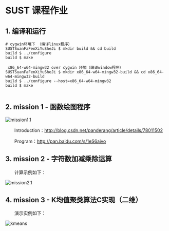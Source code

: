 # SUST 课程作业

## 1.  编译和运行

```
# cygwin环境下 （编译linux程序）
SUSTSuanFaFenXiYuSheJi $ mkdir build && cd build
build $ ../configure
build $ make

 x86_64-w64-mingw32 over cygwin 环境（编译window程序）
SUSTSuanFaFenXiYuSheJi $ mkdir x86_64-w64-mingw32-build && cd x86_64-w64-mingw32-build
build $ ../configure --host=x86_64-w64-mingw32
build $ make
 
```



## 2. mission 1 - 函数绘图程序

![mission1.1](http://oj8tpbqx0.bkt.clouddn.com/17-09-17/GTK_CYGWIN1.3.PNG)

　　Introduction：http://blog.csdn.net/panderang/article/details/78011502

　　Program：http://pan.baidu.com/s/1eS6aivo

## 3. mission 2 - 字符数加减乘除运算

　　计算示例如下：

![mission2.1](http://oj8tpbqx0.bkt.clouddn.com/17-10-01/suanfashejiyufenxi_mission2.3.PNG)

## 4. mission 3 - K均值聚类算法C实现（二维）

　　演示实例如下：

![kmeans](http://oj8tpbqx0.bkt.clouddn.com/17-10-15/kmeans.gif)